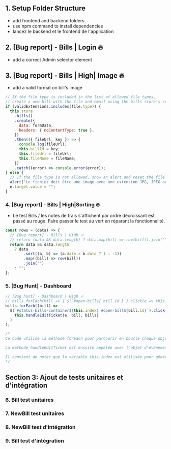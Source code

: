 ## 1. Setup Folder Structure

- add frontend and backend folders
- use npm command to install dependencies
- lancez le backend et le frontend de l'application

## 2. [Bug report] - Bills | Login 🔥

- add a correct Admin selector element

## 3. [Bug report] - Bills | High| Image 🔥

- add a valid format on bill's image

```js
// If the file type is included in the list of allowed file types,
// create a new bill with the file and email using the bills store's create method
if (validExtensions.includes(file.type)) {
  this.store
    .bills()
    .create({
      data: formData,
      headers: { noContentType: true },
    })
    .then(({ fileUrl, key }) => {
      console.log(fileUrl);
      this.billId = key;
      this.fileUrl = fileUrl;
      this.fileName = fileName;
    })
    .catch((error) => console.error(error));
} else {
  // If the file type is not allowed, show an alert and reset the file input's value
  alert("Le fichier doit être une image avec une extension JPG, JPEG ou PNG.");
  e.target.value = "";
}
```

### 4. [Bug report] - Bills | High|Sorting 🔥

- Le test Bills / les notes de frais s'affichent par ordre décroissant est passé au rouge. Faire passer le test au vert en réparant la fonctionnalité.

```js
const rows = (data) => {
  // [Bug report] - Bills | High 🔥
  // return (data && data.length) ? data.map(bill => row(bill)).join("") : ""
  return data && data.length
    ? data
        .sort((a, b) => (a.date > b.date ? 1 : -1))
        .map((bill) => row(bill))
        .join("")
    : "";
};
```

### 5. [Bug Hunt] - Dashboard

```js
// [Bug hunt] - Dashboard | High 🔥
// bills.forEach(bill => { $(`#open-bill${ bill.id }`).click(e => this.handleEditTicket(e, bill, bills)); });
bills.forEach((bill) =>
  $(`#status-bills-container${this.index} #open-bill${bill.id}`).click((e) =>
    this.handleEditTicket(e, bill, bills)
  )
);
```

```js
/*
Ce code utilise la méthode forEach pour parcourir en boucle chaque objet facture dans un tableau, et pour chaque facture, il sélectionne un élément DOM avec l'ID #open-bill${bill.id} et y attache un récepteur d'événement de clic en utilisant la méthode click de jQuery.

La méthode handleEditTicket est ensuite appelée avec l'objet d'événement e, l'objet de facture actuel et le tableau de factures comme arguments lorsque l'événement de clic est déclenché.

Il convient de noter que la variable this.index est utilisée pour générer dynamiquement l'ID de l'élément conteneur des factures. 
*/
```

## Section 3: Ajout de tests unitaires et d'intégration

### 6. Bill test unitaires

### 7. NewBill test unitaires

### 8. NewBill test d'intégration

### 9. Bill test d'intégration
